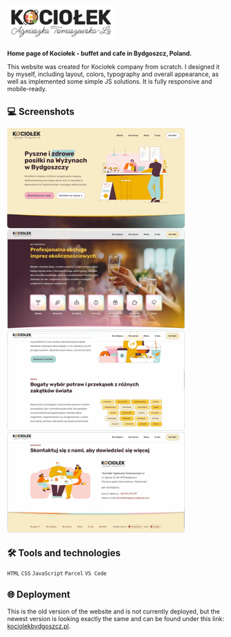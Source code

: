 # [<img src="img/kociolek-logo.svg" alt="Kociołek logo" width="250px">](https://kociolekbydgoszcz.pl/ 'kociolekbydgoszcz.pl')

**Home page of Kociołek - buffet and cafe in Bydgoszcz, Poland.**

This website was created for Kociołek company from scratch. I designed it by myself, including layout, colors, typography and overall appearance, as well as implemented some simple JS solutions. It is fully responsive and mobile-ready.

## 💻 Screenshots
[<img src="img/kociolek-screenshot-01.webp" alt="Screenshot #1 of the Kociołek website" width="412px">](https://kociolekbydgoszcz.pl/ 'kociolekbydgoszcz.pl')
[<img src="img/kociolek-screenshot-02.webp" alt="Screenshot #2 of the Kociołek website" width="412px">](https://kociolekbydgoszcz.pl/ 'kociolekbydgoszcz.pl')
[<img src="img/kociolek-screenshot-03.webp" alt="Screenshot #3 of the Kociołek website" width="412px">](https://kociolekbydgoszcz.pl/ 'kociolekbydgoszcz.pl')
[<img src="img/kociolek-screenshot-05.webp" alt="Screenshot #4 of the Kociołek website" width="412px">](https://kociolekbydgoszcz.pl/ 'kociolekbydgoszcz.pl')

## 🛠️ Tools and technologies
`HTML` `CSS` `JavaScript` `Parcel` `VS Code`

## 🌐 Deployment
This is the old version of the website and is not currently deployed, but the newest version is looking exactly the same and can be found under this link: [kociolekbydgoszcz.pl](https://kociolekbydgoszcz.pl/).
